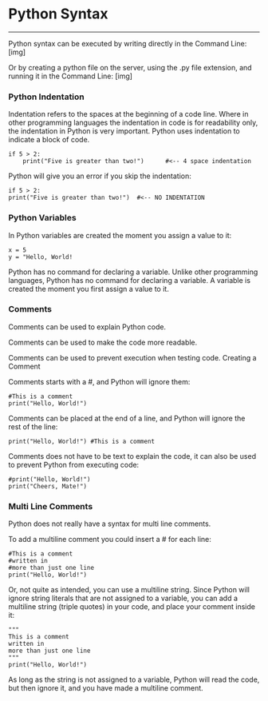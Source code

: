 # Python Syntax
---

Python syntax can be executed by writing directly in the Command Line: [img]

Or by creating a python file on the server, using the .py file extension, and running it in the Command Line: [img]


### Python Indentation

Indentation refers to the spaces at the beginning of a code line.
Where in other programming languages the indentation in code is for readability only, the indentation in Python is very important.
Python uses indentation to indicate a block of code.
```python3
if 5 > 2:
    print("Five is greater than two!")      #<-- 4 space indentation
```
Python will give you an error if you skip the indentation:

```python3
if 5 > 2:
print("Five is greater than two!")  #<-- NO INDENTATION
```


### Python Variables

In Python variables are created the moment you assign a value to it:
```python3
x = 5
y = "Hello, World!
````
Python has no command for declaring a variable.
Unlike other programming languages, Python has no command for declaring a variable.
A variable is created the moment you first assign a value to it.


### Comments

Comments can be used to explain Python code.

Comments can be used to make the code more readable.

Comments can be used to prevent execution when testing code.
Creating a Comment

Comments starts with a #, and Python will ignore them:
```
#This is a comment
print("Hello, World!")
```
Comments can be placed at the end of a line, and Python will ignore the rest of the line:
```
print("Hello, World!") #This is a comment
```
Comments does not have to be text to explain the code, it can also be used to prevent Python from executing code:
```
#print("Hello, World!")
print("Cheers, Mate!")
```
### Multi Line Comments

Python does not really have a syntax for multi line comments.

To add a multiline comment you could insert a # for each line:
```
#This is a comment
#written in
#more than just one line
print("Hello, World!")
```
Or, not quite as intended, you can use a multiline string.
Since Python will ignore string literals that are not assigned to a variable, you can add a multiline string (triple quotes) in your code, and place your comment inside it:
```
"""
This is a comment
written in
more than just one line
"""
print("Hello, World!")
```
As long as the string is not assigned to a variable, Python will read the code, but then ignore it, and you have made a multiline comment.
